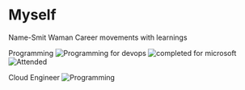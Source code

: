 # Myself
Name-Smit Waman
Career movements with learnings

Programming
![Programming](https://github.com/smitwaman/PersonalData/blob/main/certificates/Picsart_24-03-01_23-54-21-316.png)
for devops
![completed](https://github.com/smitwaman/PersonalData/blob/main/Picsart_24-03-02_00-03-17-462.png)
for microsoft
![Attended](https://github.com/smitwaman/PersonalData/blob/main/)

Cloud Engineer
![Programming](https://github.com/smitwaman/PersonalData/blob/main/certificates/Picsart_24-03-01_23-54-21-316.png)
